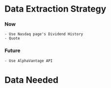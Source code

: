 # Data Extraction Strategy
### Now
    - Use Nasdaq page's Dividend History
    - Quote
### Future
    - Use AlphaVantage API


# Data Needed